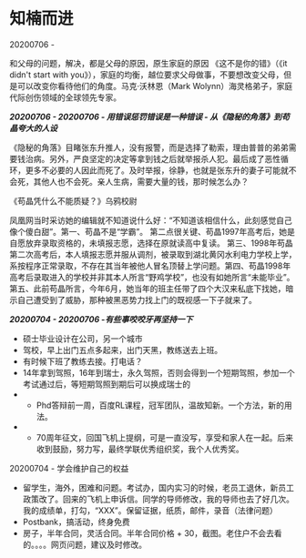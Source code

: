 # 知楠而进

20200706 - 

和父母的问题，解决，都是父母的原因，原生家庭的原因 《这不是你的错》（《it didn't start with you》），家庭的均衡，越位要求父母做事，不要想改变父母，但是可以改变你看待他们的角度。马克·沃林恩（Mark Wolynn）海灵格弟子，家庭代际创伤领域的全球领先专家。



_**20200706 - 20200706 - 用错误惩罚错误是一种错误 - 从《隐秘的角落》到苟晶夸大的人设**_

《隐秘的角落》目睹张东升推人，没有报警，而是选择了勒索，理由普普的弟弟需要钱治病。另外，严良坚定的决定等拿到钱之后就举报杀人犯。最后成了恶性循环，更多不必要的人因此而死了。及时举报，徐静，也就是张东升的妻子可能就不会死，其他人也不会死。亲人生病，需要大量的钱，那时候怎么办？

《苟晶凭什么不能质疑？》乌鸦校尉

凤凰网当时采访她的编辑就不知道说什么好：“不知道该相信什么，此刻感觉自己像个傻白甜”。第一、苟晶不是“学霸”。 第二点很关键、苟晶1997年高考后，她是自愿放弃录取资格的，未填报志愿，选择在原就读高中复读。 第三、1998年苟晶第二次高考后，本人填报志愿并服从调剂，被录取到湖北黄冈水利电力学校上学，系按程序正常录取，不存在其当年被他人冒名顶替上学问题。第四、苟晶1998年高考后录取进入的学校并非其本人所言“野鸡学校”，也没有如她所言“未能毕业”。第五、此前苟晶所言，今年6月，她当年的班主任带了四个大汉来私底下找她，暗示自己遭受到了威胁，那种被黑恶势力找上门的既视感一下子就来了。  


_**20200704 - 20200706 -有些事咬咬牙再坚持一下**_

* 硕士毕业设计在公司，另一个城市
* 驾校，早上出门五点多起来，出门天黑，教练送去上班。
* 有时候下班了教练去接。打电话？
* 14年拿到驾照，16年到瑞士，永久驾照，否则会得到一个短期驾照，参加一个考试通过后，等短期驾照到期后可以换成瑞士的
* * Phd答辩前一周，百度RL课程，冠军团队，温故知新。一个方法，新的用法。
* * 70周年征文，回国飞机上提纲，可是一直没写，享受和家人在一起。后来收到鼓励，努力写，最终学联优秀组织奖，我个人优秀奖。

20200704 - 学会维护自己的权益

* 留学生，海外，困难和问题。考试办，国内实习的时候，老员工退休，新员工政策改了。回来的飞机上申诉信。同学的导师修改，我的导师也去了好几次。我的成绩单，打勾，“XXX”。保留证据，纸质，邮件，录音（法律问题）
* Postbank，搞活动，终身免费
* 房子，半年合同，灵活合同。半年合同价格 + 30，截图。老住户不会去看的。。。。网页问题，建议及时修改。



